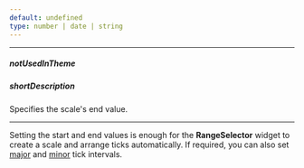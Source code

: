 ```yaml
---
default: undefined
type: number | date | string
---
```

---
##### notUsedInTheme

##### shortDescription
Specifies the scale's end value.

---
Setting the start and end values is enough for the **RangeSelector** widget to create a scale and arrange ticks automatically. If required, you can also set [major](/api-reference/20%20Data%20Visualization%20Widgets/25%20dxRangeSelector/1%20Configuration/scale/tickInterval '/Documentation/ApiReference/Data_Visualization_Widgets/dxRangeSelector/Configuration/scale/tickInterval/') and [minor](/api-reference/20%20Data%20Visualization%20Widgets/25%20dxRangeSelector/1%20Configuration/scale/minorTickInterval '/Documentation/ApiReference/Data_Visualization_Widgets/dxRangeSelector/Configuration/scale/minorTickInterval/') tick intervals.